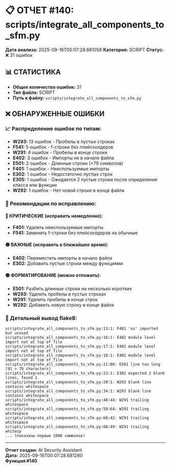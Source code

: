 # 📋 ОТЧЕТ #140: scripts/integrate_all_components_to_sfm.py

**Дата анализа:** 2025-09-16T00:07:28.681058
**Категория:** SCRIPT
**Статус:** ❌ 31 ошибок

## 📊 СТАТИСТИКА

- **Общее количество ошибок:** 31
- **Тип файла:** SCRIPT
- **Путь к файлу:** `scripts/integrate_all_components_to_sfm.py`

## ❌ ОБНАРУЖЕННЫЕ ОШИБКИ

### 📈 Распределение ошибок по типам:

- **W293:** 13 ошибок - Пробелы в пустых строках
- **F541:** 5 ошибок - f-строки без плейсхолдеров
- **W291:** 4 ошибок - Пробелы в конце строки
- **E402:** 3 ошибок - Импорты не в начале файла
- **E501:** 2 ошибок - Длинные строки (>79 символов)
- **F401:** 1 ошибок - Неиспользуемые импорты
- **E302:** 1 ошибок - Недостаточно пустых строк
- **E305:** 1 ошибок - Ожидается 2 пустые строки после определения класса или функции
- **W292:** 1 ошибок - Нет новой строки в конце файла

### 🎯 Рекомендации по исправлению:

#### 🔴 КРИТИЧЕСКИЕ (исправить немедленно):
- **F401:** Удалить неиспользуемые импорты
- **F541:** Заменить f-строки без плейсхолдеров на обычные

#### 🟡 ВАЖНЫЕ (исправить в ближайшее время):
- **E402:** Переместить импорты в начало файла
- **E302:** Добавить пустые строки между функциями

#### 🟢 ФОРМАТИРОВАНИЕ (можно отложить):
- **E501:** Разбить длинные строки на несколько коротких
- **W293:** Удалить пробелы в пустых строках
- **W291:** Удалить пробелы в конце строк
- **W292:** Добавить новую строку в конце файла

### 📝 Детальный вывод flake8:

```
scripts/integrate_all_components_to_sfm.py:13:1: F401 'os' imported but unused
scripts/integrate_all_components_to_sfm.py:16:1: E402 module level import not at top of file
scripts/integrate_all_components_to_sfm.py:17:1: E402 module level import not at top of file
scripts/integrate_all_components_to_sfm.py:18:1: E402 module level import not at top of file
scripts/integrate_all_components_to_sfm.py:21:80: E501 line too long (91 > 79 characters)
scripts/integrate_all_components_to_sfm.py:23:1: E302 expected 2 blank lines, found 1
scripts/integrate_all_components_to_sfm.py:29:1: W293 blank line contains whitespace
scripts/integrate_all_components_to_sfm.py:34:1: W293 blank line contains whitespace
scripts/integrate_all_components_to_sfm.py:48:44: W291 trailing whitespace
scripts/integrate_all_components_to_sfm.py:58:64: W291 trailing whitespace
scripts/integrate_all_components_to_sfm.py:68:42: W291 trailing whitespace
scripts/integrate_all_components_to_sfm.py:88:49: W291 trailing whitesp
... (показаны первые 1000 символов)
```

---
**Отчет создан:** AI Security Assistant  
**Дата:** 2025-09-16T00:07:28.681260  
**Функция #140**
